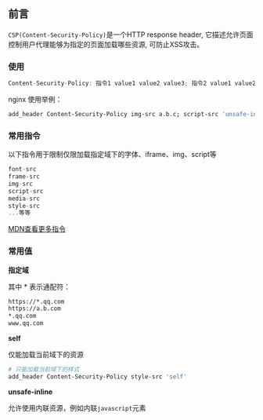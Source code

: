 ## 前言

`CSP(Content-Security-Policy)`是一个HTTP response header, 它描述允许页面控制用户代理能够为指定的页面加载哪些资源, 可防止XSS攻击。



### 使用

```js
Content-Security-Policy: 指令1 value1 value2 value3; 指令2 value1 value2;
```

nginx 使用举例：

```bash
add_header Content-Security-Policy img-src a.b.c; script-src 'unsafe-inline' a.b.c; style-src 'self'                                         
```



### 常用指令

以下指令用于限制仅限加载指定域下的字体、iframe、img、script等

```js
font-src
frame-src
img-src
script-src
media-src
style-src
...等等

```

[MDN查看更多指令](https://developer.mozilla.org/zh-CN/docs/Web/HTTP/Headers/Content-Security-Policy)



### 常用值

**指定域**

其中 * 表示通配符：

```bash
https://*.qq.com
https://a.b.com
*.qq.com
www.qq.com
```



**self**

仅能加载当前域下的资源

```bash
# 只能加载当前域下的样式
add_header Content-Security-Policy style-src 'self'                                       
```



**unsafe-inline**

允许使用内联资源，例如内联`javascript`元素

